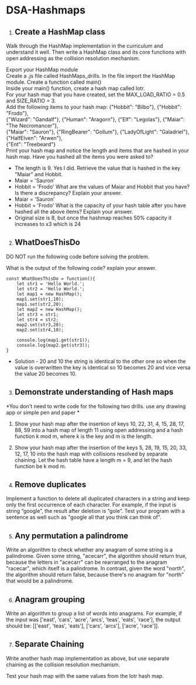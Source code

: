 # DSA-Hashmaps
1. ## Create a HashMap class
Walk through the HashMap implementation in the curriculum and understand it well. Then write a HashMap class and its core functions with open addressing as the collision resolution mechanism.

Export your HashMap module  
Create a .js file called HashMaps_drills. In the file import the HashMap module. Create a function called main()  
Inside your main() function, create a hash map called lotr.  
For your hash map that you have created, set the MAX_LOAD_RATIO = 0.5 and SIZE_RATIO = 3.  
Add the following items to your hash map: {"Hobbit": "Bilbo"}, {"Hobbit": "Frodo"},  
{"Wizard": "Gandalf"}, {"Human": "Aragorn"}, {"Elf": "Legolas"}, {"Maiar": "The Necromancer"},  
{"Maiar": "Sauron"}, {"RingBearer": "Gollum"}, {"LadyOfLight": "Galadriel"}, {"HalfElven": "Arwen"},  
{"Ent": "Treebeard"}  
Print your hash map and notice the length and items that are hashed in your hash map. Have you hashed all the items you were asked to?
* The length is 9. Yes I did.
Retrieve the value that is hashed in the key "Maiar" and Hobbit. 
* Maiar = 'Sauron'
* Hobbit = 'Frodo' 
What are the values of Maiar and Hobbit that you have? Is there a discrepancy? Explain your answer.  
* Maiar = 'Sauron'
* Hobbit = 'Frodo'
What is the capacity of your hash table after you have hashed all the above items? Explain your answer.  
* Original size is 8, but once the hashmap reaches 50% capacity it increases to x3  which is 24

2. ## WhatDoesThisDo

DO NOT run the following code before solving the problem.

What is the output of the following code? explain your answer.
```
const WhatDoesThisDo = function(){
    let str1 = 'Hello World.';
    let str2 = 'Hello World.';
    let map1 = new HashMap();
    map1.set(str1,10);
    map1.set(str2,20);
    let map2 = new HashMap();
    let str3 = str1;
    let str4 = str2;
    map2.set(str3,20);
    map2.set(str4,10);

    console.log(map1.get(str1));
    console.log(map2.get(str3));
}
```
* Solution - 20 and 10 the string is identical to the other one so when the value is overwritten the key is identical so 10 becomes 20 and vice versa the value 20 becomes 10.

3. ## Demonstrate understanding of Hash maps

*You don't need to write code for the following two drills. use any drawing app or simple pen and paper *

1) Show your hash map after the insertion of keys 10, 22, 31, 4, 15, 28, 17, 88, 59 into a hash map of length 11 using open addressing and a hash function k mod m, where k is the key and m is the length.



2) Show your hash map after the insertion of the keys 5, 28, 19, 15, 20, 33, 12, 17, 10 into the hash map with collisions resolved by separate chaining. Let the hash table have a length m = 9, and let the hash function be k mod m.

4. ## Remove duplicates

Implement a function to delete all duplicated characters in a string and keep only the first occurrence of each character. For example, if the input is string “google”, the result after deletion is “gole”. Test your program with a sentence as well such as "google all that you think can think of".

5. ## Any permutation a palindrome

Write an algorithm to check whether any anagram of some string is a palindrome. Given some string, "acecarr", the algorithm should return true, because the letters in "acecarr" can be rearranged to the anagram "racecar", which itself is a palindrome. In contrast, given the word "north", the algorithm should return false, because there's no anagram for "north" that would be a palindrome.

6. ## Anagram grouping

Write an algorithm to group a list of words into anagrams. For example, if the input was ['east', 'cars', 'acre', 'arcs', 'teas', 'eats', 'race'], the output should be: [['east', 'teas', 'eats'], ['cars', 'arcs'], ['acre', 'race']].

7. ## Separate Chaining

Write another hash map implementation as above, but use separate chaining as the collision resolution mechanism.

Test your hash map with the same values from the lotr hash map.
